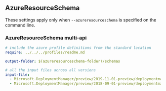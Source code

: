 ## AzureResourceSchema

These settings apply only when `--azureresourceschema` is specified on the command line.

### AzureResourceSchema multi-api

``` yaml $(azureresourceschema) && $(multiapi)
# include the azure profile definitions from the standard location
require: ../../../profiles/readme.md

output-folder: $(azureresourceschema-folder)/schemas

# all the input files across all versions
input-file:
  - Microsoft.DeploymentManager/preview/2019-11-01-preview/deploymentmanager.json
  - Microsoft.DeploymentManager/preview/2018-09-01-preview/deploymentmanager.json

```